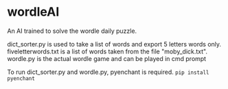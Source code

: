 # wordleAI
An AI trained to solve the wordle daily puzzle.

dict_sorter.py is used to take a list of words and export 5 letters words only.
fiveletterwords.txt is a list of words taken from the file "moby_dick.txt".
wordle.py is the actual wordle game and can be played in cmd prompt

To run dict_sorter.py and wordle.py, pyenchant is required. `pip install pyenchant`
